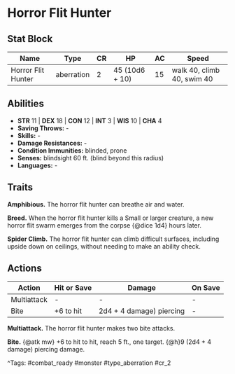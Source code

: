 # Horror Flit Hunter

## Stat Block

| Name | Type | CR | HP | AC | Speed |
|------|------|----|----|----|-------|
| Horror Flit Hunter | aberration | 2 | 45 (10d6 + 10) | 15 | walk 40, climb 40, swim 40 |

## Abilities

- **STR** 11 | **DEX** 18 | **CON** 12 | **INT** 3 | **WIS** 10 | **CHA** 4
- **Saving Throws:** -  
- **Skills:** -  
- **Damage Resistances:** -  
- **Condition Immunities:** blinded, prone  
- **Senses:** blindsight 60 ft. (blind beyond this radius)  
- **Languages:** -

## Traits

**Amphibious.** The horror flit hunter can breathe air and water.

**Breed.** When the horror flit hunter kills a Small or larger creature, a new horror flit swarm emerges from the corpse {@dice 1d4} hours later.

**Spider Climb.** The horror flit hunter can climb difficult surfaces, including upside down on ceilings, without needing to make an ability check.


## Actions

| Action | Hit or Save | Damage | On Save |
|--------|--------------|--------|----------|
| Multiattack | - | - | - |
| Bite | +6 to hit | 2d4 + 4 damage) piercing | - |

**Multiattack.** The horror flit hunter makes two bite attacks.

**Bite.** {@atk mw} +6 to hit to hit, reach 5 ft., one target. {@h}9 (2d4 + 4 damage) piercing damage.


^Tags: #combat_ready #monster #type_aberration #cr_2